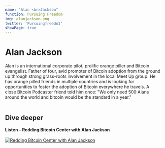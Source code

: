```yaml
---
name: "Alan <br>Jackson"
function: Pursuing Freedom
img: alanjackson.png
twitter: 'Pursuingfreedo1'
showPage: true
---
```


# Alan Jackson
 
Alan is an international corporate pilot, prolific orange piller and Bitcoin evangelist. Father of four, avid promoter of Bitcoin adoption from the ground up through strong grass-roots involvement in the local Meet Up group. He has orange pilled friends in multiple countries and is looking for opportunities to foster the adoption of Bitcoin everywhere he travels. A close Bitcoin Podcaster friend told him once: "We only need 500 Alans around the world and bitcoin would be the standard in a year."
<br><br>

## Dive deeper


<div class="grid grid-cols-2 gap-5">
<div class="p-3 my-2">

**Listen - Redding Bitcoin Center with Alan Jackson**  <br><br>
[![Redding Bitcoin Center with Alan Jackson](/2022/content/alan1.png)](https://anchor.fm/jed-powers/episodes/April-26th-2022-with-Alan-Jackson-e1hn770/)
</div>



</div>

<br>





